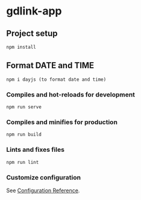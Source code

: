 # gdlink-app

## Project setup
```
npm install
```

## Format DATE and TIME
```
npm i dayjs (to format date and time)

```

### Compiles and hot-reloads for development
```
npm run serve
```

### Compiles and minifies for production
```
npm run build
```

### Lints and fixes files
```
npm run lint
```

### Customize configuration
See [Configuration Reference](https://cli.vuejs.org/config/).
